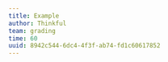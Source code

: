 ```yaml
---
title: Example
author: Thinkful
team: grading
time: 60
uuid: 8942c544-6dc4-4f3f-ab74-fd1c60617852
---
```


<jupyter notebook-name="6.1.5 Time Series - Guided Example" course-code="data-201"/>
